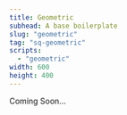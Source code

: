 ```yaml
---
title: Geometric
subhead: A base boilerplate
slug: "geometric"
tag: "sq-geometric"
scripts:
  - "geometric"
width: 600
height: 400
---
```


Coming Soon...
